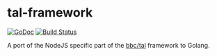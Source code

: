 # tal-framework

[![GoDoc](https://godoc.org/github.com/lionralfs/tal-framework?status.svg)](https://godoc.org/github.com/lionralfs/tal-framework)
[![Build Status](https://travis-ci.com/lionralfs/tal-framework.svg?branch=master)](https://travis-ci.com/lionralfs/tal-framework)

A port of the NodeJS specific part of the [bbc/tal](https://github.com/bbc/tal) framework to Golang.